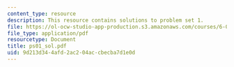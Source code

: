 ```yaml
---
content_type: resource
description: This resource contains solutions to problem set 1.
file: https://ol-ocw-studio-app-production.s3.amazonaws.com/courses/6-041-probabilistic-systems-analysis-and-applied-probability-spring-2006/9d213d344afd2ac204accbecba7d1e0d_ps01_sol.pdf
file_type: application/pdf
resourcetype: Document
title: ps01_sol.pdf
uid: 9d213d34-4afd-2ac2-04ac-cbecba7d1e0d
---
```


